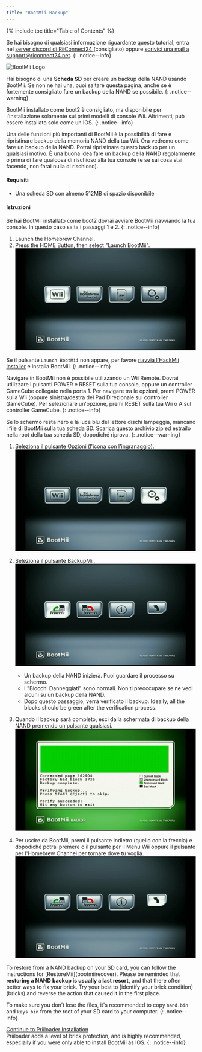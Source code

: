 ```yaml
---
title: "BootMii Backup"
---
```


{% include toc title="Table of Contents" %}

Se hai bisogno di qualsiasi informazione riguardante questo tutorial, entra nel [server discord di RiiConnect24 ](https://discord.gg/rc24)(consigliato) oppure [scrivici una mail a support@riconnect24.net](mailto:support@riiconnect24.net).
{: .notice--info}

![BootMii Logo](/images/bootmii.png)

Hai bisogno di una **Scheda SD** per creare un backup della NAND usando BootMii. Se non ne hai una, puoi saltare questa pagina, anche se è fortemente consigliato fare un backup della NAND se possibile.
{: .notice--warning}

BootMii installato come boot2 è consigliato, ma disponibile per l'installazione solamente sui primi modelli di console Wii. Altrimenti, può essere installato solo come un IOS.
{: .notice--info}

Una delle funzioni più importanti di BootMii è la possibilità di fare e ripristinare backup della memoria NAND della tua Wii. Ora vedremo come fare un backup della NAND. Potrai ripristinare questo backup per un qualsiasi motivo. È una buona idea fare un backup della NAND regolarmente o prima di fare qualcosa di rischioso alla tua console (e se sai cosa stai facendo, non farai nulla di rischioso).

#### Requisiti

- Una scheda SD con almeno 512MB di spazio disponibile

#### Istruzioni

Se hai BootMii installato come boot2 dovrai avviare BootMii riavviando la tua console. In questo caso salta i passaggi 1 e 2.
{: .notice--info}

1. Launch the Homebrew Channel.
1. Press the HOME Button, then select "Launch BootMii". ![BootMii_Main](/images/BootMii/BootMii_Main.png)

Se il pulsante `Launch BootMii` non appare, per favore [riavvia l'HackMii Installer](hackmii) e installa BootMii.
{: .notice--info}

Navigare in BootMii non è possibile utilizzando un Wii Remote. Dovrai utilizzare i pulsanti POWER e RESET sulla tua console, oppure un controller GameCube collegato nella porta 1. Per navigare tra le opzioni, premi POWER sulla Wii (oppure sinistra/destra del Pad Direzionale sul controller GameCube). Per selezionare un'opzione, premi RESET sulla tua Wii o A sul controller GameCube.
{: .notice--info}

Se lo schermo resta nero e la luce blu del lettore dischi lampeggia, mancano i file di BootMii sulla tua scheda SD. Scarica [questo archivio zip](https://static.hackmii.com/bootmii_sd_files.zip) ed estrailo nella root della tua scheda SD, dopodiché riprova.
{: .notice--warning}

1. Seleziona il pulsante Opzioni (l'icona con l'ingranaggio). ![BootMii_Gears_Icon](/images/BootMii/BootMii_Gears_Icon.png)
1. Seleziona il pulsante BackupMii. ![BootMii_Green_Arrow](/images/BootMii/BootMii_Green_Arrow.png)
   - Un backup della NAND inizierà. Puoi guardare il processo su schermo.
   - I "Blocchi Danneggiati" sono normali. Non ti preoccupare se ne vedi alcuni su un backup della NAND.
   - Dopo questo passaggio, verrà verificato il backup. Ideally, all the blocks should be green after the verification process.

1. Quando il backup sarà completo, esci dalla schermata di backup della NAND premendo un pulsante qualsiasi. ![BootMii_NAND_Backup](/images/BootMii/BootMii_NAND_Backup.png)
1. Per uscire da BootMii, premi il pulsante Indietro (quello con la freccia) e dopodiché potrai premere o il pulsante per il Menu Wii oppure il pulsante per l'Homebrew Channel per tornare dove tu voglia. ![BootMii_Return_Arrow](/images/BootMii/BootMii_Return_Arrow.png)

<div id="restore-notice" class="notice" markdown="1">
To restore from a NAND backup on your SD card, you can follow the instructions for [RestoreMii](bootmiirecover).
Please be reminded that <strong>restoring a NAND backup is usually a last resort,</strong> and that there often better ways to fix your brick.
Try your best to [identify your brick condition](bricks) and reverse the action that caused it in the first place.
</div>

To make sure you don’t lose the files, it's recommended to copy `nand.bin` and `keys.bin` from the root of your SD card to your computer.
{: .notice--info}

[Continue to Priiloader Installation](priiloader)<br> Priiloader adds a level of brick protection, and is highly recommended, especially if you were only able to install BootMii as IOS.
{: .notice--info}

